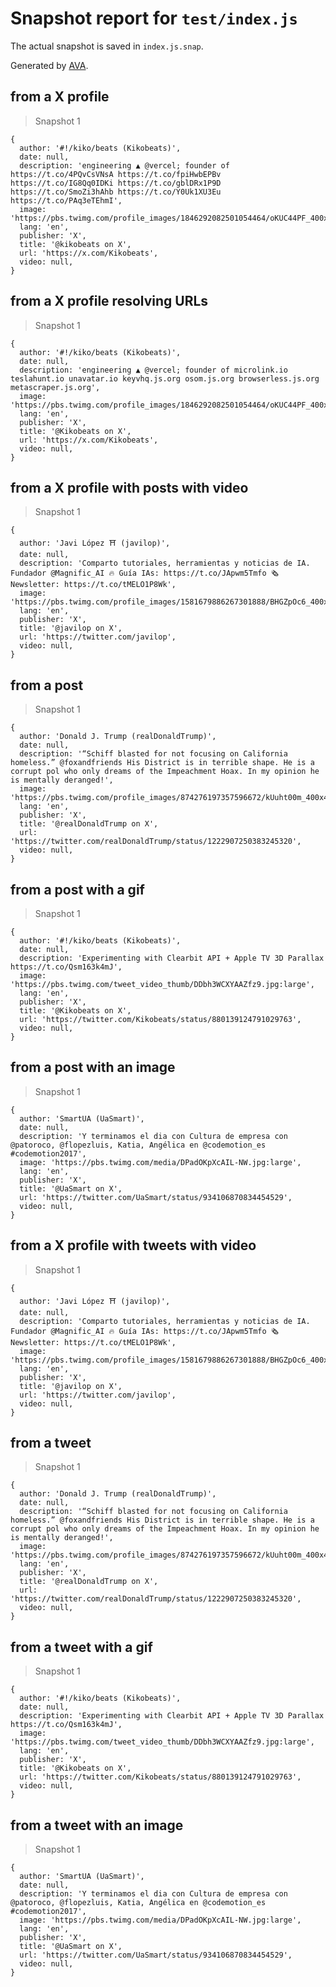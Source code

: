 # Snapshot report for `test/index.js`

The actual snapshot is saved in `index.js.snap`.

Generated by [AVA](https://avajs.dev).

## from a X profile

> Snapshot 1

    {
      author: '#!/kiko/beats (Kikobeats)',
      date: null,
      description: 'engineering ▲ @vercel; founder of https://t.co/4PQvCsVNsA https://t.co/fpiHwbEPBv https://t.co/IG8Qq0IDKi https://t.co/gblDRx1P9D https://t.co/SmoZi3hAhb https://t.co/Y0Uk1XU3Eu https://t.co/PAq3eTEhmI',
      image: 'https://pbs.twimg.com/profile_images/1846292082501054464/oKUC44PF_400x400.jpg',
      lang: 'en',
      publisher: 'X',
      title: '@kikobeats on X',
      url: 'https://x.com/Kikobeats',
      video: null,
    }

## from a X profile resolving URLs

> Snapshot 1

    {
      author: '#!/kiko/beats (Kikobeats)',
      date: null,
      description: 'engineering ▲ @vercel; founder of microlink.io teslahunt.io unavatar.io keyvhq.js.org osom.js.org browserless.js.org metascraper.js.org',
      image: 'https://pbs.twimg.com/profile_images/1846292082501054464/oKUC44PF_400x400.jpg',
      lang: 'en',
      publisher: 'X',
      title: '@Kikobeats on X',
      url: 'https://x.com/Kikobeats',
      video: null,
    }

## from a X profile with posts with video

> Snapshot 1

    {
      author: 'Javi López ⛩️ (javilop)',
      date: null,
      description: 'Comparto tutoriales, herramientas y noticias de IA. Fundador @Magnific_AI 🔥 Guía IAs: https://t.co/JApwm5Tmfo 🗞️ Newsletter: https://t.co/tMELO1P8Wk',
      image: 'https://pbs.twimg.com/profile_images/1581679886267301888/BHGZpOc6_400x400.jpg',
      lang: 'en',
      publisher: 'X',
      title: '@javilop on X',
      url: 'https://twitter.com/javilop',
      video: null,
    }

## from a post

> Snapshot 1

    {
      author: 'Donald J. Trump (realDonaldTrump)',
      date: null,
      description: '“Schiff blasted for not focusing on California homeless.” @foxandfriends His District is in terrible shape. He is a corrupt pol who only dreams of the Impeachment Hoax. In my opinion he is mentally deranged!',
      image: 'https://pbs.twimg.com/profile_images/874276197357596672/kUuht00m_400x400.jpg',
      lang: 'en',
      publisher: 'X',
      title: '@realDonaldTrump on X',
      url: 'https://twitter.com/realDonaldTrump/status/1222907250383245320',
      video: null,
    }

## from a post with a gif

> Snapshot 1

    {
      author: '#!/kiko/beats (Kikobeats)',
      date: null,
      description: 'Experimenting with Clearbit API + Apple TV 3D Parallax https://t.co/Qsm163k4mJ',
      image: 'https://pbs.twimg.com/tweet_video_thumb/DDbh3WCXYAAZfz9.jpg:large',
      lang: 'en',
      publisher: 'X',
      title: '@Kikobeats on X',
      url: 'https://twitter.com/Kikobeats/status/880139124791029763',
      video: null,
    }

## from a post with an image

> Snapshot 1

    {
      author: 'SmartUA (UaSmart)',
      date: null,
      description: 'Y terminamos el dia con Cultura de empresa con @patoroco, @flopezluis, Katia, Angélica en @codemotion_es #codemotion2017',
      image: 'https://pbs.twimg.com/media/DPadOKpXcAIL-NW.jpg:large',
      lang: 'en',
      publisher: 'X',
      title: '@UaSmart on X',
      url: 'https://twitter.com/UaSmart/status/934106870834454529',
      video: null,
    }

## from a X profile with tweets with video

> Snapshot 1

    {
      author: 'Javi López ⛩️ (javilop)',
      date: null,
      description: 'Comparto tutoriales, herramientas y noticias de IA. Fundador @Magnific_AI 🔥 Guía IAs: https://t.co/JApwm5Tmfo 🗞️ Newsletter: https://t.co/tMELO1P8Wk',
      image: 'https://pbs.twimg.com/profile_images/1581679886267301888/BHGZpOc6_400x400.jpg',
      lang: 'en',
      publisher: 'X',
      title: '@javilop on X',
      url: 'https://twitter.com/javilop',
      video: null,
    }

## from a tweet

> Snapshot 1

    {
      author: 'Donald J. Trump (realDonaldTrump)',
      date: null,
      description: '“Schiff blasted for not focusing on California homeless.” @foxandfriends His District is in terrible shape. He is a corrupt pol who only dreams of the Impeachment Hoax. In my opinion he is mentally deranged!',
      image: 'https://pbs.twimg.com/profile_images/874276197357596672/kUuht00m_400x400.jpg',
      lang: 'en',
      publisher: 'X',
      title: '@realDonaldTrump on X',
      url: 'https://twitter.com/realDonaldTrump/status/1222907250383245320',
      video: null,
    }

## from a tweet with a gif

> Snapshot 1

    {
      author: '#!/kiko/beats (Kikobeats)',
      date: null,
      description: 'Experimenting with Clearbit API + Apple TV 3D Parallax https://t.co/Qsm163k4mJ',
      image: 'https://pbs.twimg.com/tweet_video_thumb/DDbh3WCXYAAZfz9.jpg:large',
      lang: 'en',
      publisher: 'X',
      title: '@Kikobeats on X',
      url: 'https://twitter.com/Kikobeats/status/880139124791029763',
      video: null,
    }

## from a tweet with an image

> Snapshot 1

    {
      author: 'SmartUA (UaSmart)',
      date: null,
      description: 'Y terminamos el dia con Cultura de empresa con @patoroco, @flopezluis, Katia, Angélica en @codemotion_es #codemotion2017',
      image: 'https://pbs.twimg.com/media/DPadOKpXcAIL-NW.jpg:large',
      lang: 'en',
      publisher: 'X',
      title: '@UaSmart on X',
      url: 'https://twitter.com/UaSmart/status/934106870834454529',
      video: null,
    }
